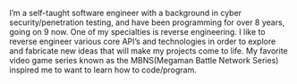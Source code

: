 I’m a self-taught software engineer with a background in cyber security/penetration testing, and have been programming for over 8 years, 
going on 9 now. One of my specialties is reverse engineering. I like to reverse engineer 
various core API’s and technologies in order to 
explore and fabricate new ideas that will make my projects come to life. My favorite video game series known as the MBNS(Megaman Battle 
Network Series) inspired me to want to learn how to code/program.
